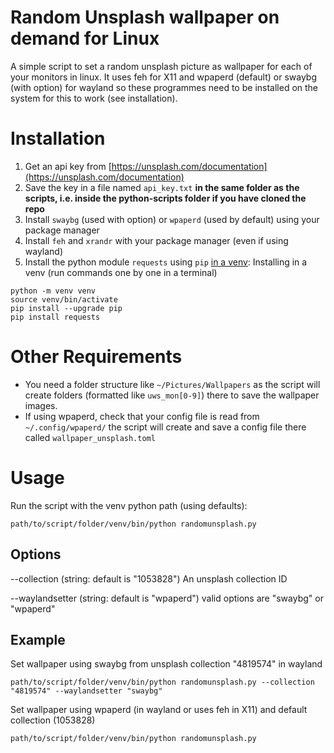 # Random Unsplash wallpaper on demand for Linux

A simple script to set a random unsplash picture as wallpaper for each of your monitors in linux. It uses feh for X11 and wpaperd (default) or swaybg (with option) for wayland so these programmes need to be installed on the system for this to work (see installation).


# Installation
1. Get an api key from [https://unsplash.com/documentation](https://unsplash.com/documentation)
2. Save the key in a file named `api_key.txt` **in the same folder as the scripts, i.e. inside the python-scripts folder if you have cloned the repo** 
3. Install `swaybg` (used with option) or `wpaperd` (used by default) using your package manager
4. Install `feh` and `xrandr` with your package manager (even if using wayland)
5. Install the python module `requests` using `pip` [in a venv](https://docs.python.org/3/library/venv.html):
Installing in a venv (run commands one by one in a terminal)
```
python -m venv venv
source venv/bin/activate
pip install --upgrade pip
pip install requests
```
# Other Requirements
- You need a folder structure like `~/Pictures/Wallpapers` as the script will create folders (formatted like `uws_mon[0-9]`) there to save the wallpaper images.
- If using wpaperd, check that your config file is read from `~/.config/wpaperd/` the script will create and save a config file there called `wallpaper_unsplash.toml`

# Usage
Run the script with the venv python path (using defaults):
```
path/to/script/folder/venv/bin/python randomunsplash.py
```

## Options
--collection (string: default is "1053828")
An unsplash collection ID

--waylandsetter (string: default is "wpaperd")
valid options are "swaybg" or "wpaperd"

## Example
Set wallpaper using swaybg from unsplash collection "4819574" in wayland
```
path/to/script/folder/venv/bin/python randomunsplash.py --collection "4819574" --waylandsetter "swaybg"
```

Set wallpaper using wpaperd (in wayland or uses feh in X11) and default collection (1053828)
```
path/to/script/folder/venv/bin/python randomunsplash.py 
```
